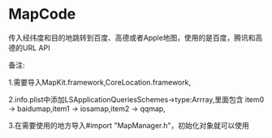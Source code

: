 # MapCode
传入经纬度和目的地跳转到百度、高德或者Apple地图，使用的是百度，腾讯和高德的URL API

备注:

1.需要导入MapKit.framework,CoreLocation.framework,

2.info.plist中添加LSApplicationQueriesSchemes->type:Arrray,里面包含
item0 -> baidumap,item1 -> iosamap,item2 -> qqmap,

3.在需要使用的地方导入#import "MapManager.h"，初始化对象就可以使用


